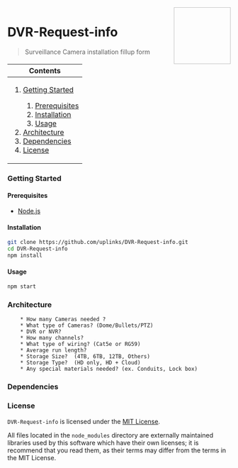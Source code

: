 <img height="128px" width="128px" align="right" />

# DVR-Request-info


> Surveillance Camera installation fillup form

<table>
	<thead>
		<tr>
			<th align="center"><strong>Contents</strong></th>
		</tr>
	</thead>
	<tbody>
		<tr>
			<td>
				<ol>
					<li><a href="#getting-started">Getting Started</a></li>
					<ol>
						<li><a href="#prerequisites">Prerequisites</a></li>
						<li><a href="#installation">Installation</a></li>
						<li><a href="#usage">Usage</a></li>
					</ol>
					<li><a href="#architecture">Architecture</a></li>
					<li><a href="#dependencies">Dependencies</a></li>
					<li><a href="#license">License</a></li>
				</ol>
			</td>
		</tr>
	</tbody>
</table>

### Getting Started

#### Prerequisites

- [Node.js](https://nodejs.org/en/download/)

#### Installation

```bash
git clone https://github.com/uplinks/DVR-Request-info.git
cd DVR-Request-info
npm install
```

#### Usage

```bash
npm start
```

### Architecture
        * How many Cameras needed ?
        * What type of Cameras? (Dome/Bullets/PTZ)
        * DVR or NVR?
        * How many channels?
        * What type of wiring? (Cat5e or RG59)
        * Average run length?
        * Storage Size?  (4TB, 6TB, 12TB, Others)
        * Storage Type?  (HD only, HD + Cloud)
        * Any special materials needed? (ex. Conduits, Lock box)





### Dependencies

### License

`DVR-Request-info` is licensed under the [MIT License](https://github.com/uplinks/DVR-Request-info/blob/master/LICENSE).

All files located in the `node_modules` directory are externally maintained libraries used by this software which have their own licenses; it is recommend that you read them, as their terms may differ from the terms in the MIT License.